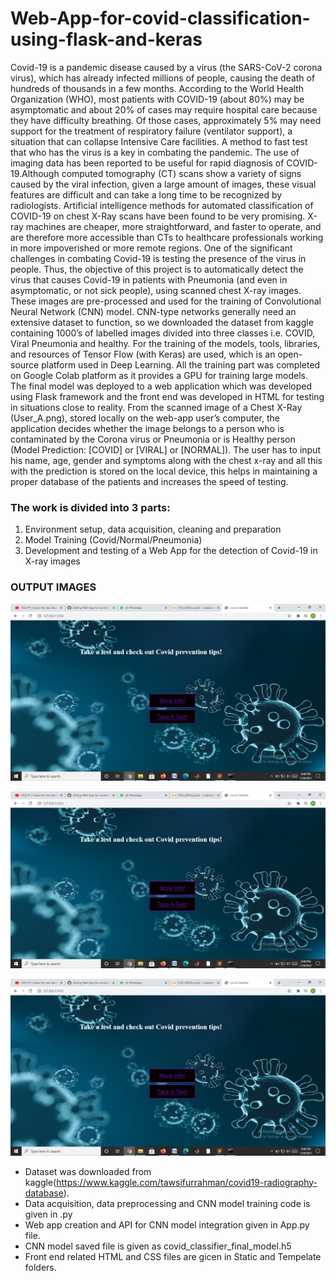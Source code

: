 # Web-App-for-covid-classification-using-flask-and-keras
Covid-19 is a pandemic disease caused by a virus (the SARS-CoV-2 corona virus), which has already infected millions of people, causing the death of hundreds of thousands in a few months. According to the World Health Organization (WHO), most patients with COVID-19 (about 80%) may be asymptomatic and about 20% of cases may require hospital care because they have difficulty breathing. Of those cases, approximately 5% may need support for the treatment of respiratory failure (ventilator support), a situation that can collapse Intensive Care facilities. A method to fast test that who has the virus is a key in combating the pandemic. The use of imaging data has been reported to be useful for rapid diagnosis of COVID-19.Although computed tomography (CT) scans show a variety of signs caused by the viral infection, given a large amount of images, these visual features are difficult and can take a long time to be recognized by radiologists. Artificial intelligence methods for automated classification of COVID-19 on chest X-Ray scans have been found to be very promising. X-ray machines are cheaper, more straightforward, and faster to operate, and are therefore more accessible than CTs to healthcare professionals working in more impoverished or more remote regions. One of the significant challenges in combating Covid-19 is testing the presence of the virus in people. Thus, the objective of this project is to automatically detect the virus that causes Covid-19 in patients with Pneumonia (and even in asymptomatic, or not sick people), using scanned chest X-ray images. These images are pre-processed and used for the training of Convolutional Neural Network (CNN) model. CNN-type networks generally need an extensive dataset to function, so we downloaded the dataset from kaggle containing 1000’s of labelled images divided into three classes i.e. COVID, Viral Pneumonia and healthy. For the training of the models, tools, libraries, and resources of Tensor Flow (with Keras) are used, which is an open-source platform used in Deep Learning. All the training part was completed on Google Colab platform as it provides a GPU for training large models. The final model was deployed to a web application which was developed using Flask framework and the front end was developed in HTML for testing in situations close to reality. From the scanned image of a Chest X-Ray (User_A.png), stored locally on the web-app user’s computer, the application decides whether the image belongs to a person who is contaminated by the Corona virus or Pneumonia or is Healthy person (Model Prediction: [COVID] or [VIRAL] or [NORMAL]). The user has to input his name, age, gender and symptoms along with the chest x-ray and all this with the prediction is stored on the local device, this helps in maintaining a proper database of the patients and increases the speed of testing.

### The work is divided into 3 parts:
1.	Environment setup, data acquisition, cleaning and preparation
2.	Model Training (Covid/Normal/Pneumonia)
3.	Development and testing of a Web App for the detection of Covid-19 in X-ray images

### OUTPUT IMAGES
![](https://github.com/Mayuresh06/Web-App-for-covid-classification-using-flask-and-keras/blob/main/Screenshot%20(183).png)

![](https://github.com/Mayuresh06/Web-App-for-covid-classification-using-flask-and-keras/blob/main/Screenshot%20(183).png)

![](https://github.com/Mayuresh06/Web-App-for-covid-classification-using-flask-and-keras/blob/main/Screenshot%20(183).png)

* Dataset was downloaded from kaggle(https://www.kaggle.com/tawsifurrahman/covid19-radiography-database).
* Data acquisition, data preprocessing and CNN model training code is given in .py
* Web app creation and API for CNN model integration given in App.py file.
* CNN model saved file is given as covid_classifier_final_model.h5
* Front end related HTML and CSS files are gicen in Static and Tempelate folders. 

